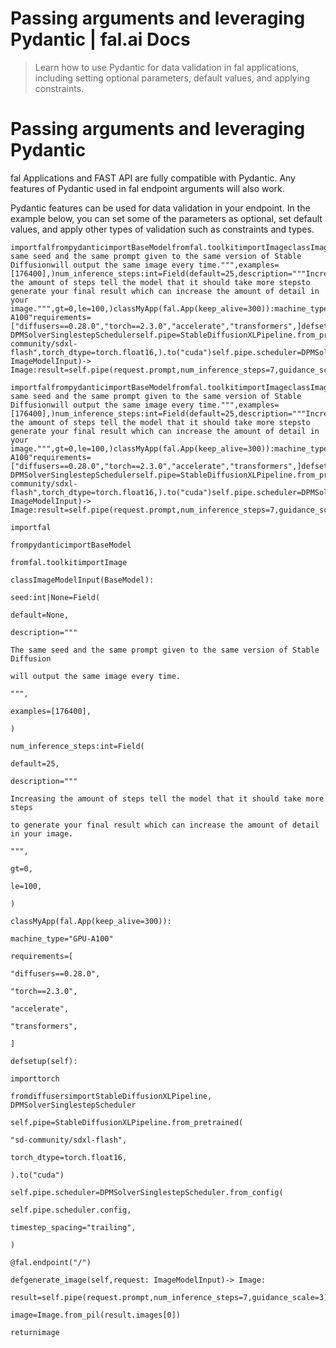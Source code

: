 # Passing arguments and leveraging Pydantic | fal.ai Docs


> Learn how to use Pydantic for data validation in fal applications, including setting optional parameters, default values, and applying constraints.


# Passing arguments and leveraging Pydantic

fal Applications and FAST API are fully compatible with Pydantic. Any features of Pydantic used in fal endpoint arguments will also work.

Pydantic features can be used for data validation in your endpoint. In the example below, you can set some of the parameters as optional, set default values, and apply other types of validation such as constraints and types.

```
importfalfrompydanticimportBaseModelfromfal.toolkitimportImageclassImageModelInput(BaseModel):seed:int|None=Field(default=None,description="""The same seed and the same prompt given to the same version of Stable Diffusionwill output the same image every time.""",examples=[176400],)num_inference_steps:int=Field(default=25,description="""Increasing the amount of steps tell the model that it should take more stepsto generate your final result which can increase the amount of detail in your image.""",gt=0,le=100,)classMyApp(fal.App(keep_alive=300)):machine_type="GPU-A100"requirements=["diffusers==0.28.0","torch==2.3.0","accelerate","transformers",]defsetup(self):importtorchfromdiffusersimportStableDiffusionXLPipeline, DPMSolverSinglestepSchedulerself.pipe=StableDiffusionXLPipeline.from_pretrained("sd-community/sdxl-flash",torch_dtype=torch.float16,).to("cuda")self.pipe.scheduler=DPMSolverSinglestepScheduler.from_config(self.pipe.scheduler.config,timestep_spacing="trailing",)@fal.endpoint("/")defgenerate_image(self,request: ImageModelInput)-> Image:result=self.pipe(request.prompt,num_inference_steps=7,guidance_scale=3)image=Image.from_pil(result.images[0])returnimage
```

```
importfalfrompydanticimportBaseModelfromfal.toolkitimportImageclassImageModelInput(BaseModel):seed:int|None=Field(default=None,description="""The same seed and the same prompt given to the same version of Stable Diffusionwill output the same image every time.""",examples=[176400],)num_inference_steps:int=Field(default=25,description="""Increasing the amount of steps tell the model that it should take more stepsto generate your final result which can increase the amount of detail in your image.""",gt=0,le=100,)classMyApp(fal.App(keep_alive=300)):machine_type="GPU-A100"requirements=["diffusers==0.28.0","torch==2.3.0","accelerate","transformers",]defsetup(self):importtorchfromdiffusersimportStableDiffusionXLPipeline, DPMSolverSinglestepSchedulerself.pipe=StableDiffusionXLPipeline.from_pretrained("sd-community/sdxl-flash",torch_dtype=torch.float16,).to("cuda")self.pipe.scheduler=DPMSolverSinglestepScheduler.from_config(self.pipe.scheduler.config,timestep_spacing="trailing",)@fal.endpoint("/")defgenerate_image(self,request: ImageModelInput)-> Image:result=self.pipe(request.prompt,num_inference_steps=7,guidance_scale=3)image=Image.from_pil(result.images[0])returnimage
```

```
importfal
```

```
frompydanticimportBaseModel
```

```
fromfal.toolkitimportImage
```

```
classImageModelInput(BaseModel):
```

```
seed:int|None=Field(
```

```
default=None,
```

```
description="""
```

```
The same seed and the same prompt given to the same version of Stable Diffusion
```

```
will output the same image every time.
```

```
""",
```

```
examples=[176400],
```

```
)
```

```
num_inference_steps:int=Field(
```

```
default=25,
```

```
description="""
```

```
Increasing the amount of steps tell the model that it should take more steps
```

```
to generate your final result which can increase the amount of detail in your image.
```

```
""",
```

```
gt=0,
```

```
le=100,
```

```
)
```

```
classMyApp(fal.App(keep_alive=300)):
```

```
machine_type="GPU-A100"
```

```
requirements=[
```

```
"diffusers==0.28.0",
```

```
"torch==2.3.0",
```

```
"accelerate",
```

```
"transformers",
```

```
]
```

```
defsetup(self):
```

```
importtorch
```

```
fromdiffusersimportStableDiffusionXLPipeline, DPMSolverSinglestepScheduler
```

```
self.pipe=StableDiffusionXLPipeline.from_pretrained(
```

```
"sd-community/sdxl-flash",
```

```
torch_dtype=torch.float16,
```

```
).to("cuda")
```

```
self.pipe.scheduler=DPMSolverSinglestepScheduler.from_config(
```

```
self.pipe.scheduler.config,
```

```
timestep_spacing="trailing",
```

```
)
```

```
@fal.endpoint("/")
```

```
defgenerate_image(self,request: ImageModelInput)-> Image:
```

```
result=self.pipe(request.prompt,num_inference_steps=7,guidance_scale=3)
```

```
image=Image.from_pil(result.images[0])
```

```
returnimage
```
